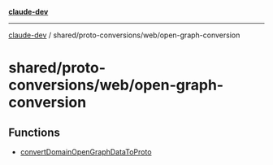 [**claude-dev**](../../../../README.md)

***

[claude-dev](../../../../README.md) / shared/proto-conversions/web/open-graph-conversion

# shared/proto-conversions/web/open-graph-conversion

## Functions

- [convertDomainOpenGraphDataToProto](functions/convertDomainOpenGraphDataToProto.md)
